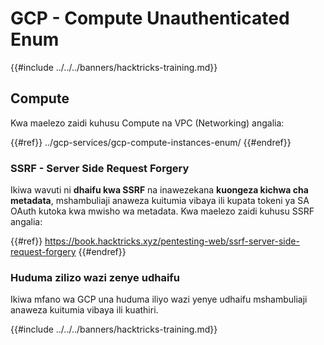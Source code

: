 # GCP - Compute Unauthenticated Enum

{{#include ../../../banners/hacktricks-training.md}}

## Compute

Kwa maelezo zaidi kuhusu Compute na VPC (Networking) angalia:

{{#ref}}
../gcp-services/gcp-compute-instances-enum/
{{#endref}}

### SSRF - Server Side Request Forgery

Ikiwa wavuti ni **dhaifu kwa SSRF** na inawezekana **kuongeza kichwa cha metadata**, mshambuliaji anaweza kuitumia vibaya ili kupata tokeni ya SA OAuth kutoka kwa mwisho wa metadata. Kwa maelezo zaidi kuhusu SSRF angalia:

{{#ref}}
https://book.hacktricks.xyz/pentesting-web/ssrf-server-side-request-forgery
{{#endref}}

### Huduma zilizo wazi zenye udhaifu

Ikiwa mfano wa GCP una huduma iliyo wazi yenye udhaifu mshambuliaji anaweza kuitumia vibaya ili kuathiri. 

{{#include ../../../banners/hacktricks-training.md}}
